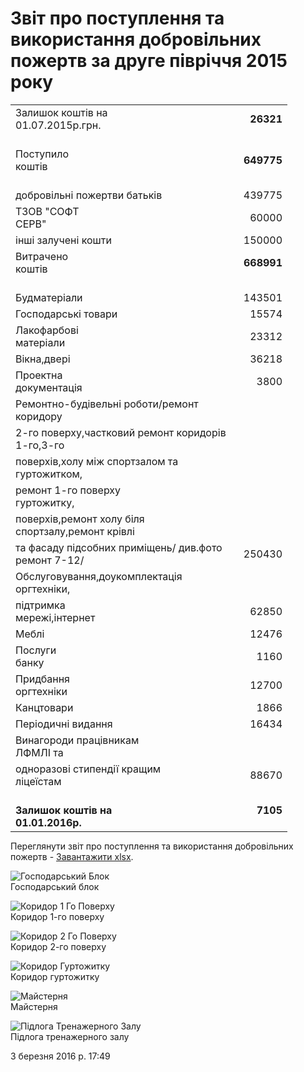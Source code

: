 # Звіт про поступлення та використання добровільних пожертв за друге півріччя 2015 року

<table border="0" cellpadding="0" cellspacing="0" style="margin: auto;"><colgroup><col width="64" span="4" /><col width="104" /><col width="83" /></colgroup>
<tbody>
<tr height="25">
<td height="25" class="xl66" colspan="4">Залишок коштів на 01.07.2015р.грн.</td>
<td class="xl66"></td>
<td class="xl67" align="right"><strong>26321</strong></td>
</tr>
<tr height="20">
<td height="20"></td>
<td></td>
<td></td>
<td></td>
<td></td>
<td></td>
</tr>
<tr height="25">
<td height="25" class="xl66" colspan="2">Поступило коштів </td>
<td class="xl66"></td>
<td class="xl66"></td>
<td class="xl66"></td>
<td class="xl67" align="right"><strong>649775</strong></td>
</tr>
<tr height="20">
<td height="20" class="xl66"></td>
<td class="xl66"></td>
<td class="xl66"></td>
<td class="xl66"></td>
<td class="xl66"></td>
<td class="xl66"></td>
</tr>
<tr height="20">
<td height="20" colspan="4">добровільні пожертви батьків</td>
<td></td>
<td align="right">439775</td>
</tr>
<tr height="20">
<td height="20" colspan="2">ТЗОВ "СОФТ СЕРВ"</td>
<td></td>
<td></td>
<td></td>
<td align="right">60000</td>
</tr>
<tr height="20">
<td height="20" colspan="3">інші залучені кошти</td>
<td></td>
<td></td>
<td align="right">150000</td>
</tr>
<tr height="25">
<td height="25" class="xl66" colspan="2">Витрачено коштів</td>
<td class="xl66"></td>
<td class="xl66"></td>
<td class="xl66"></td>
<td class="xl67" align="right"><strong>668991</strong></td>
</tr>
<tr height="20">
<td height="20"></td>
<td></td>
<td></td>
<td></td>
<td></td>
<td></td>
</tr>
<tr height="20">
<td height="20" colspan="2">Будматеріали</td>
<td></td>
<td></td>
<td></td>
<td align="right">143501</td>
</tr>
<tr height="20">
<td height="20" colspan="3">Господарські товари</td>
<td></td>
<td></td>
<td align="right">15574</td>
</tr>
<tr height="20">
<td height="20" colspan="3">Лакофарбові матеріали</td>
<td></td>
<td></td>
<td align="right">23312</td>
</tr>
<tr height="20">
<td height="20" colspan="2">Вікна,двері</td>
<td></td>
<td></td>
<td></td>
<td align="right">36218</td>
</tr>
<tr height="20">
<td height="20" colspan="3">Проектна документація</td>
<td></td>
<td></td>
<td align="right">3800</td>
</tr>
<tr height="20">
<td height="20" colspan="5">Ремонтно-будівельні роботи/ремонт коридору</td>
<td></td>
</tr>
<tr height="20">
<td height="20" colspan="5">2-го поверху,частковий ремонт коридорів 1-го,3-го</td>
<td></td>
</tr>
<tr height="20">
<td height="20" colspan="5">поверхів,холу між спортзалом та гуртожитком,</td>
<td></td>
</tr>
<tr height="20">
<td height="20" colspan="4">ремонт 1-го поверху  гуртожитку, </td>
<td></td>
<td></td>
</tr>
<tr height="20">
<td height="20" colspan="5">поверхів,ремонт холу біля спортзалу,ремонт крівлі</td>
<td></td>
</tr>
<tr height="20">
<td height="20" colspan="5">та фасаду підсобних приміщень/ див.фото ремонт 7-12/</td>
<td align="right">250430</td>
</tr>
<tr height="20">
<td height="20" colspan="5">Обслуговування,доукомплектація оргтехніки,</td>
<td></td>
</tr>
<tr height="20">
<td height="20" colspan="3">підтримка мережі,інтернет</td>
<td></td>
<td></td>
<td align="right">62850</td>
</tr>
<tr height="20">
<td height="20">Меблі</td>
<td></td>
<td></td>
<td></td>
<td></td>
<td align="right">12476</td>
</tr>
<tr height="20">
<td height="20" colspan="2">Послуги банку</td>
<td></td>
<td></td>
<td></td>
<td align="right">1160</td>
</tr>
<tr height="20">
<td height="20" colspan="3">Придбання  оргтехніки</td>
<td></td>
<td></td>
<td align="right">12700</td>
</tr>
<tr height="20">
<td height="20" colspan="2">Канцтовари </td>
<td></td>
<td></td>
<td></td>
<td align="right">1866</td>
</tr>
<tr height="20">
<td height="20" colspan="3">Періодичні видання</td>
<td></td>
<td></td>
<td align="right">16434</td>
</tr>
<tr height="20">
<td height="20" colspan="4">Винагороди працівникам ЛФМЛІ та </td>
<td></td>
<td></td>
</tr>
<tr height="20">
<td height="20" colspan="4">одноразові стипендії кращим ліцеїстам</td>
<td></td>
<td align="right">88670</td>
</tr>
<tr height="20">
<td height="20"></td>
<td></td>
<td></td>
<td></td>
<td></td>
<td></td>
</tr>
<tr height="25">
<td height="25" class="xl66" colspan="4"><strong>Залишок коштів на 01.01.2016р.</strong></td>
<td></td>
<td class="xl67" align="right"><strong>7105<br /><br /></strong></td>
</tr>
</tbody>
</table>

Переглянути звіт про поступлення та використання добровільних пожертв - [Завантажити xlsx](/files/public_information/звіт-лфмл-липень-грудень-2015.xlsx).

![Господарський Блок](/images/public_information/господарський-блок_500x283.jpg)  
Господарський блок

![Коридор 1 Го Поверху](/images/public_information/коридор-1-го-поверху_500x283.jpg)  
Коридор 1-го поверху

![Коридор 2 Го Поверху](/images/public_information/коридор-2-го-поверху_500x885.jpg)  
Коридор 2-го поверху

![Коридор Гуртожитку](/images/public_information/коридор-гуртожитку_500x885.jpg)  
Коридор гуртожитку

![Майстерня](/images/public_information/майстерня_500x283.jpg)  
Майстерня

![Підлога Тренажерного Залу](/images/public_information/підлога-тренажерного-залу_500x885.jpg)  
Підлога тренажерного залу

3 березня 2016 р. 17:49

